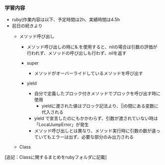 ### 学習内容
- ruby(作業内容は以下、予定時間は2h、実績時間は4.5h
- 前日の続きより
  - メソッド呼び出し
    - メソッド呼び出しの時に&.を使用すると、nilの場合は引数の評価が行われず、メソッドの呼び出しも行わず、nilを返す
    - super
      - メソッドがオーバーライドしているメソッドを呼び出す

    - yield
      - 自分で定義したブロック付きメソッドでブロックを呼び出す時に使用
        - yieldに渡された値はブロック記法より、||の間にある変数に代入される
      - yield で宣言したのにもかかわらず、引数が渡されていない時は「LocalJumpError」が発生
      - メソッド呼び出しとは異なり、メソッド実行時に引数の数が違っていてもエラーは出ず、必要な部分のみ出力される

  - Class

[追記：Classに関するまとめをrubyフォルダに記載]